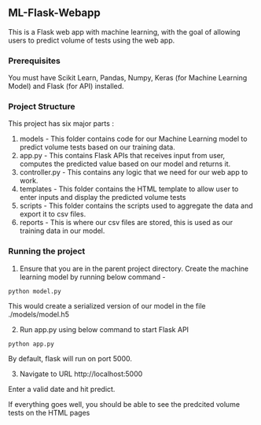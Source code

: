 ## ML-Flask-Webapp
This is a Flask web app with machine learning, with the goal of allowing users to predict volume of tests using the web app.

### Prerequisites
You must have Scikit Learn, Pandas, Numpy, Keras (for Machine Learning Model) and Flask (for API) installed.

### Project Structure
This project has six major parts :
1. models - This folder contains code for our Machine Learning model to predict volume tests based on our training data.
2. app.py - This contains Flask APIs that receives input from user, computes the predicted value based on our model and returns it.
3. controller.py - This contains any logic that we need for our web app to work.
4. templates - This folder contains the HTML template to allow user to enter inputs and display the predicted volume tests
5. scripts - This folder contains the scripts used to aggregate the data and export it to csv files.
6. reports - This is where our csv files are stored, this is used as our training data in our model.

### Running the project
1. Ensure that you are in the parent project directory. Create the machine learning model by running below command -
```
python model.py
```
This would create a serialized version of our model in the file ./models/model.h5

2. Run app.py using below command to start Flask API
```
python app.py
```
By default, flask will run on port 5000.

3. Navigate to URL http://localhost:5000

Enter a valid date and hit predict.

If everything goes well, you should  be able to see the predcited volume tests on the HTML pages
